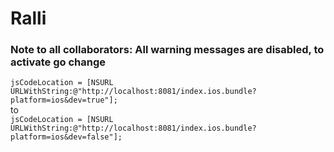 # Ralli
### Note to all collaborators: All warning messages are disabled, to activate go change 
```jsCodeLocation = [NSURL URLWithString:@"http://localhost:8081/index.ios.bundle?platform=ios&dev=true"];```
<br />
 to
 <br />
  ```jsCodeLocation = [NSURL URLWithString:@"http://localhost:8081/index.ios.bundle?platform=ios&dev=false"];```